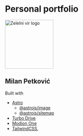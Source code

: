 # Personal portfolio

<a href="https://github.com/milosdjakovic/milanpetkovic">
  <img alt="Zelelni vir logo" src="https://raw.githubusercontent.com/milosdjakovic/milanpetkovic/master/static/images/bird.svg" width="160" />
</a>

## Milan Petković

Built with

- [Astro](https://astro.build)
  - [@astrojs/image](https://docs.astro.build/en/guides/integrations-guide/image/)
  - [@astrojs/sitemap](https://docs.astro.build/en/guides/integrations-guide/sitemap/)
- [Turbo Drive](https://turbo.hotwired.dev/handbook/drive)
- [Modion One](https://motion.dev)
- [TailwindCSS](https://tailwindcss.com/),
